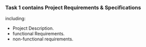 
### Task 1 contains Project Requirements & Specifications <br>
including:
- Project Description.
- functional Requirements.
- non-functional requirements.
